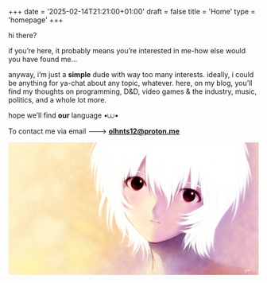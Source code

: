 +++
date = '2025-02-14T21:21:00+01:00'
draft = false
title = 'Home'
type = 'homepage'
+++

hi there?

if you’re here, it probably means you’re interested in me-how else would you have found me…

anyway, i’m just a **simple** dude with way too many interests. ideally, i could be anything for ya-chat about any topic, whatever. here, on my blog, you’ll find my thoughts on programming, D&D, video games & the industry, music, politics, and a whole lot more.

hope we’ll find **our** language •⩊•

To contact me via email ---> **olhnts12@proton.me**

![eva](/images/789101.jpg)

